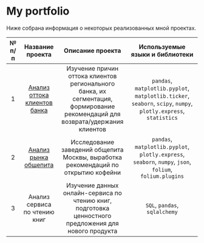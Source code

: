 # My portfolio

Ниже собрана информация о некоторых реализованных мной проектах.

| № п/п|   Название проекта   | Описание проекта | Используемые языки и библиотеки |
|:-----:|:----------------:|:----------------:|:--------------------:|
| 1 |   [Анализ оттока клиентов банка](https://github.com/data-analyst-and-financier/my_portfolio/tree/main/bank_customer_churn_analysis)   | Изучение причин оттока клиентов регионального банка, их сегментация, формирование рекомендаций для возврата/удержания клиентов | `pandas`, `matplotlib.pyplot`, `matplotlib.ticker`, `seaborn`, `scipy`, `numpy`, `plotly.express`, `statistics`|
| 2 | [Анализ рынка общепита](https://github.com/data-analyst-and-financier/my_portfolio/tree/main/analysis_of_the_catering_market) | Исследование заведений общепита Москвы, выработка рекомендаций по открытию кофейни | `pandas`, `matplotlib.pyplot`,  `plotly.express`, `seaborn`, `numpy`, `json`, `folium`,  `folium.plugins`|
| 3 | Анализ сервиса по чтению книг | Изучение данных онлайн-сервиса по чтению книг, подготовка ценностного предложения для нового продукта | `SQL`, `pandas`, `sqlalchemy` |
